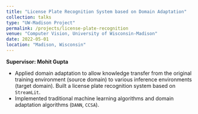 ```yaml
---
title: "License Plate Recognition System based on Domain Adaptation"
collection: talks
type: "UW-Madison Project"
permalink: /projects/license-plate-recognition
venue: "Computer Vision, University of Wisconsin-Madison"
date: 2022-05-01
location: "Madison, Wisconsin"
---
```


**Supervisor: Mohit Gupta**

* Applied domain adaptation to allow knowledge transfer from the original training environment (source domain) to various inference environments (target domain). Built a license plate recognition system based on `StreamLit`.
* Implemented traditional machine learning algorithms and domain adaptation algorithms (`DANN`, `CCSA`).